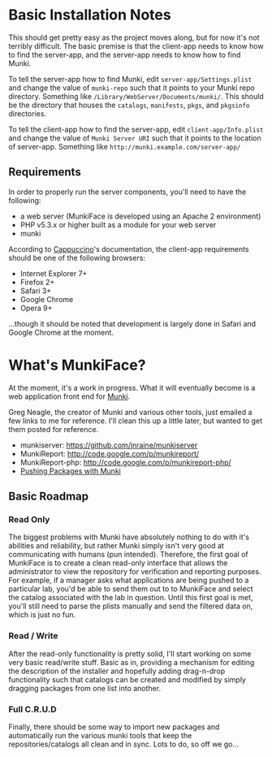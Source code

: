 # Basic Installation Notes #
This should get pretty easy as the project moves along, but for now it's not
terribly difficult. The basic premise is that the client-app needs to know how
to find the server-app, and the server-app needs to know how to find Munki.


To tell the server-app how to find Munki, edit `server-app/Settings.plist` and
change the value of `munki-repo` such that it points to your Munki repo
directory. Something like `/Library/WebServer/Documents/munki/`. This should be
the directory that houses the `catalogs`, `manifests`, `pkgs`, and `pkgsinfo`
directories.


To tell the client-app how to find the server-app, edit `client-app/Info.plist`
and change the value of `Munki Server URI` such that it points to the location
of server-app. Something like `http://munki.example.com/server-app/`


## Requirements
In order to properly run the server components, you'll need to have the
following:

* a web server (MunkiFace is developed using an Apache 2 environment)
* PHP v5.3.x or higher built as a module for your web server
* munki

According to [Cappuccino](http://cappuccino.org/learn/)'s documentation, the
client-app requirements should be one of the following browsers:

* Internet Explorer 7+
* Firefox 2+
* Safari 3+
* Google Chrome
* Opera 9+

...though it should be noted that development is largely done in Safari and
Google Chrome at the moment.


# What's MunkiFace? #
At the moment, it's a work in progress. What it will eventually become is a web
application front end for [Munki](http://code.google.com/p/munki/).

Greg Neagle, the creator of Munki and various other tools, just emailed a few
links to me for reference. I'll clean this up a little later, but wanted to get
them posted for reference.

* munkiserver: https://github.com/jnraine/munkiserver
* MunkiReport: http://code.google.com/p/munkireport/
* MunkiReport-php: http://code.google.com/p/munkireport-php/
* [Pushing Packages with Munki](http://documentation.macsysadmin.se/2011/computer/Pushing_Packages_with_Munki.m4v)

## Basic Roadmap ##

### Read Only ###
The biggest problems with Munki have absolutely nothing to do with it's
abilities and reliability, but rather Munki simply isn't very good at
communicating with humans (pun intended). Therefore, the first goal of MunkiFace
is to create a clean read-only interface that allows the administrator to view
the repository for verification and reporting purposes. For example, if a
manager asks what applications are being pushed to a particular lab, you'd be
able to send them out to to MunkiFace and select the catalog associated with the
lab in question. Until this first goal is met, you'll still need to parse the
plists manually and send the filtered data on, which is just no fun.


### Read / Write ###
After the read-only functionality is pretty solid, I'll start working on some
very basic read/write stuff. Basic as in, providing a mechanism for editing the
description of the installer and hopefully adding drag-n-drop functionality such
that catalogs can be created and modified by simply dragging packages from one
list into another.


### Full C.R.U.D ###
Finally, there should be some way to import new packages and automatically run
the various munki tools that keep the repositories/catalogs all clean and in
sync. Lots to do, so off we go...
